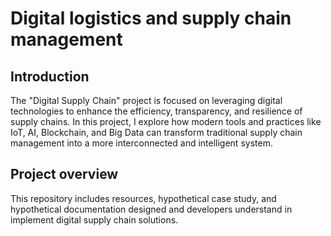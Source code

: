 # Digital logistics and supply chain management 
## Introduction
The "Digital Supply Chain" project is focused on leveraging digital technologies to enhance the efficiency, transparency, and resilience of supply chains. In this project, I explore how modern tools and practices like IoT, AI, Blockchain, and Big Data can transform traditional supply chain management into a more interconnected and intelligent system.
## Project overview 
This repository includes resources, hypothetical case study, and hypothetical documentation designed  and developers understand in implement digital supply chain solutions.
